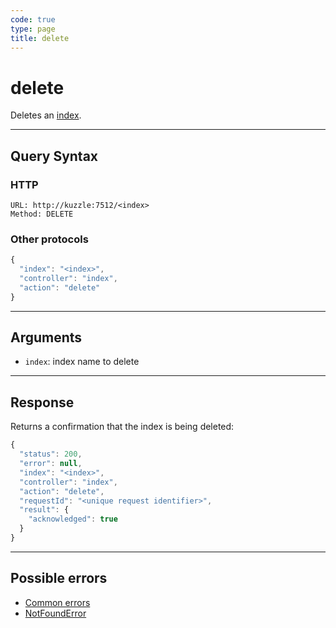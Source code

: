 ```yaml
---
code: true
type: page
title: delete
---
```


# delete



Deletes an [index](/core/2/guides/main-concepts/2-data-storage).

---

## Query Syntax

### HTTP

```http
URL: http://kuzzle:7512/<index>
Method: DELETE
```

### Other protocols

```js
{
  "index": "<index>",
  "controller": "index",
  "action": "delete"
}
```

---

## Arguments

- `index`: index name to delete

---

## Response

Returns a confirmation that the index is being deleted:

```js
{
  "status": 200,
  "error": null,
  "index": "<index>",
  "controller": "index",
  "action": "delete",
  "requestId": "<unique request identifier>",
  "result": {
    "acknowledged": true
  }
}
```

---

## Possible errors

- [Common errors](/core/2/api/errors/types#common-errors)
- [NotFoundError](/core/2/api/errors/types#notfounderror)

